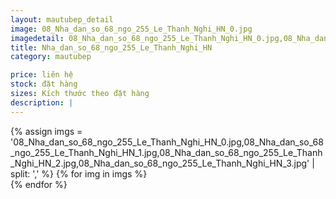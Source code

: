 ```yaml
---
layout: mautubep_detail
image: 08_Nha_dan_so_68_ngo_255_Le_Thanh_Nghi_HN_0.jpg
imagedetail: 08_Nha_dan_so_68_ngo_255_Le_Thanh_Nghi_HN_0.jpg,08_Nha_dan_so_68_ngo_255_Le_Thanh_Nghi_HN_1.jpg,08_Nha_dan_so_68_ngo_255_Le_Thanh_Nghi_HN_2.jpg,08_Nha_dan_so_68_ngo_255_Le_Thanh_Nghi_HN_3.jpg
title: Nha_dan_so_68_ngo_255_Le_Thanh_Nghi_HN
category: mautubep

price: liên hệ
stock: đặt hàng
sizes: Kích thước theo đặt hàng
description: |
---
```

<section class="no-padding" id="two">
	<div class="container-fluid">
	<div class="row-no-gutters">
	{% assign imgs = '08_Nha_dan_so_68_ngo_255_Le_Thanh_Nghi_HN_0.jpg,08_Nha_dan_so_68_ngo_255_Le_Thanh_Nghi_HN_1.jpg,08_Nha_dan_so_68_ngo_255_Le_Thanh_Nghi_HN_2.jpg,08_Nha_dan_so_68_ngo_255_Le_Thanh_Nghi_HN_3.jpg' | split: ',' %}
	{% for img in imgs %}
	   <div class="col-lg-6 col-sm-6 col-md-6"> 
			<a href="#" class="portfolio-box">
			<img src="{{site.baseurl}}/assets/images/tubep/{{img}}" class="image main" alt="">
			</a>
		</div>
	{% endfor %}			
	</div>
	</div>
</section>